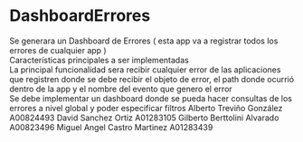 # DashboardErrores
Se generara un Dashboard de Errores ( esta app va a registrar todos los errores de cualquier app )      
Características principales a ser implementadas         
La principal funcionalidad sera recibir cualquier error de las aplicaciones que registren donde se debe recibir el objeto de error, el path donde ocurrió dentro de la app y el nombre del evento que genero el error         
Se debe implementar un dashboard donde se pueda hacer consultas de los errores a nivel global y poder especificar filtros
Alberto Treviño González A00824493
David Sanchez Ortiz A01283105
Gilberto Berttolini Alvarado A00823496
Miguel Angel Castro Martinez A01283439

